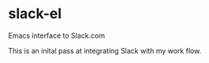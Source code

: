 slack-el
========

Emacs interface to Slack.com

This is an inital pass at integrating Slack with my work flow.
